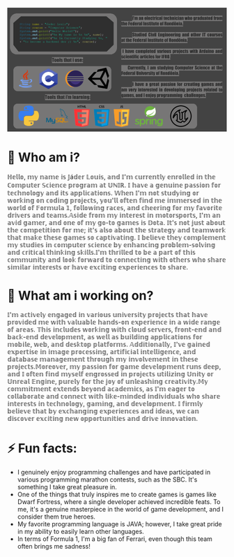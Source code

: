 ![texto alternativo](read.me.png)

# 🤔 Who am i?
ℍ𝕖𝕝𝕝𝕠, 𝕞𝕪 𝕟𝕒𝕞𝕖 𝕚𝕤 𝕁á𝕕𝕖𝕣 𝕃𝕠𝕦𝕚𝕤, 𝕒𝕟𝕕 𝕀'𝕞 𝕔𝕦𝕣𝕣𝕖𝕟𝕥𝕝𝕪 𝕖𝕟𝕣𝕠𝕝𝕝𝕖𝕕 𝕚𝕟 𝕥𝕙𝕖 ℂ𝕠𝕞𝕡𝕦𝕥𝕖𝕣 𝕊𝕔𝕚𝕖𝕟𝕔𝕖 𝕡𝕣𝕠𝕘𝕣𝕒𝕞 𝕒𝕥 𝕌ℕ𝕀ℝ. 𝕀 𝕙𝕒𝕧𝕖 𝕒 𝕘𝕖𝕟𝕦𝕚𝕟𝕖 𝕡𝕒𝕤𝕤𝕚𝕠𝕟 𝕗𝕠𝕣 𝕥𝕖𝕔𝕙𝕟𝕠𝕝𝕠𝕘𝕪 𝕒𝕟𝕕 𝕚𝕥𝕤 𝕒𝕡𝕡𝕝𝕚𝕔𝕒𝕥𝕚𝕠𝕟𝕤. 𝕎𝕙𝕖𝕟 𝕀'𝕞 𝕟𝕠𝕥 𝕤𝕥𝕦𝕕𝕪𝕚𝕟𝕘 𝕠𝕣 𝕨𝕠𝕣𝕜𝕚𝕟𝕘 𝕠𝕟 𝕔𝕠𝕕𝕚𝕟𝕘 𝕡𝕣𝕠𝕛𝕖𝕔𝕥𝕤, 𝕪𝕠𝕦'𝕝𝕝 𝕠𝕗𝕥𝕖𝕟 𝕗𝕚𝕟𝕕 𝕞𝕖 𝕚𝕞𝕞𝕖𝕣𝕤𝕖𝕕 𝕚𝕟 𝕥𝕙𝕖 𝕨𝕠𝕣𝕝𝕕 𝕠𝕗 𝔽𝕠𝕣𝕞𝕦𝕝𝕒 𝟙, 𝕗𝕠𝕝𝕝𝕠𝕨𝕚𝕟𝕘 𝕣𝕒𝕔𝕖𝕤, 𝕒𝕟𝕕 𝕔𝕙𝕖𝕖𝕣𝕚𝕟𝕘 𝕗𝕠𝕣 𝕞𝕪 𝕗𝕒𝕧𝕠𝕣𝕚𝕥𝕖 𝕕𝕣𝕚𝕧𝕖𝕣𝕤 𝕒𝕟𝕕 𝕥𝕖𝕒𝕞𝕤.𝔸𝕤𝕚𝕕𝕖 𝕗𝕣𝕠𝕞 𝕞𝕪 𝕚𝕟𝕥𝕖𝕣𝕖𝕤𝕥 𝕚𝕟 𝕞𝕠𝕥𝕠𝕣𝕤𝕡𝕠𝕣𝕥𝕤, 𝕀'𝕞 𝕒𝕟 𝕒𝕧𝕚𝕕 𝕘𝕒𝕞𝕖𝕣, 𝕒𝕟𝕕 𝕠𝕟𝕖 𝕠𝕗 𝕞𝕪 𝕘𝕠-𝕥𝕠 𝕘𝕒𝕞𝕖𝕤 𝕚𝕤 𝔻𝕠𝕥𝕒. 𝕀𝕥'𝕤 𝕟𝕠𝕥 𝕛𝕦𝕤𝕥 𝕒𝕓𝕠𝕦𝕥 𝕥𝕙𝕖 𝕔𝕠𝕞𝕡𝕖𝕥𝕚𝕥𝕚𝕠𝕟 𝕗𝕠𝕣 𝕞𝕖; 𝕚𝕥'𝕤 𝕒𝕝𝕤𝕠 𝕒𝕓𝕠𝕦𝕥 𝕥𝕙𝕖 𝕤𝕥𝕣𝕒𝕥𝕖𝕘𝕪 𝕒𝕟𝕕 𝕥𝕖𝕒𝕞𝕨𝕠𝕣𝕜 𝕥𝕙𝕒𝕥 𝕞𝕒𝕜𝕖 𝕥𝕙𝕖𝕤𝕖 𝕘𝕒𝕞𝕖𝕤 𝕤𝕠 𝕔𝕒𝕡𝕥𝕚𝕧𝕒𝕥𝕚𝕟𝕘. 𝕀 𝕓𝕖𝕝𝕚𝕖𝕧𝕖 𝕥𝕙𝕖𝕪 𝕔𝕠𝕞𝕡𝕝𝕖𝕞𝕖𝕟𝕥 𝕞𝕪 𝕤𝕥𝕦𝕕𝕚𝕖𝕤 𝕚𝕟 𝕔𝕠𝕞𝕡𝕦𝕥𝕖𝕣 𝕤𝕔𝕚𝕖𝕟𝕔𝕖 𝕓𝕪 𝕖𝕟𝕙𝕒𝕟𝕔𝕚𝕟𝕘 𝕡𝕣𝕠𝕓𝕝𝕖𝕞-𝕤𝕠𝕝𝕧𝕚𝕟𝕘 𝕒𝕟𝕕 𝕔𝕣𝕚𝕥𝕚𝕔𝕒𝕝 𝕥𝕙𝕚𝕟𝕜𝕚𝕟𝕘 𝕤𝕜𝕚𝕝𝕝𝕤.𝕀'𝕞 𝕥𝕙𝕣𝕚𝕝𝕝𝕖𝕕 𝕥𝕠 𝕓𝕖 𝕒 𝕡𝕒𝕣𝕥 𝕠𝕗 𝕥𝕙𝕚𝕤 𝕔𝕠𝕞𝕞𝕦𝕟𝕚𝕥𝕪 𝕒𝕟𝕕 𝕝𝕠𝕠𝕜 𝕗𝕠𝕣𝕨𝕒𝕣𝕕 𝕥𝕠 𝕔𝕠𝕟𝕟𝕖𝕔𝕥𝕚𝕟𝕘 𝕨𝕚𝕥𝕙 𝕠𝕥𝕙𝕖𝕣𝕤 𝕨𝕙𝕠 𝕤𝕙𝕒𝕣𝕖 𝕤𝕚𝕞𝕚𝕝𝕒𝕣 𝕚𝕟𝕥𝕖𝕣𝕖𝕤𝕥𝕤 𝕠𝕣 𝕙𝕒𝕧𝕖 𝕖𝕩𝕔𝕚𝕥𝕚𝕟𝕘 𝕖𝕩𝕡𝕖𝕣𝕚𝕖𝕟𝕔𝕖𝕤 𝕥𝕠 𝕤𝕙𝕒𝕣𝕖.
# 🔭 What am i working on?
 𝕀'𝕞 𝕒𝕔𝕥𝕚𝕧𝕖𝕝𝕪 𝕖𝕟𝕘𝕒𝕘𝕖𝕕 𝕚𝕟 𝕧𝕒𝕣𝕚𝕠𝕦𝕤 𝕦𝕟𝕚𝕧𝕖𝕣𝕤𝕚𝕥𝕪 𝕡𝕣𝕠𝕛𝕖𝕔𝕥𝕤 𝕥𝕙𝕒𝕥 𝕙𝕒𝕧𝕖 𝕡𝕣𝕠𝕧𝕚𝕕𝕖𝕕 𝕞𝕖 𝕨𝕚𝕥𝕙 𝕧𝕒𝕝𝕦𝕒𝕓𝕝𝕖 𝕙𝕒𝕟𝕕𝕤-𝕠𝕟 𝕖𝕩𝕡𝕖𝕣𝕚𝕖𝕟𝕔𝕖 𝕚𝕟 𝕒 𝕨𝕚𝕕𝕖 𝕣𝕒𝕟𝕘𝕖 𝕠𝕗 𝕒𝕣𝕖𝕒𝕤. 𝕋𝕙𝕚𝕤 𝕚𝕟𝕔𝕝𝕦𝕕𝕖𝕤 𝕨𝕠𝕣𝕜𝕚𝕟𝕘 𝕨𝕚𝕥𝕙 𝕔𝕝𝕠𝕦𝕕 𝕤𝕖𝕣𝕧𝕖𝕣𝕤, 𝕗𝕣𝕠𝕟𝕥-𝕖𝕟𝕕 𝕒𝕟𝕕 𝕓𝕒𝕔𝕜-𝕖𝕟𝕕 𝕕𝕖𝕧𝕖𝕝𝕠𝕡𝕞𝕖𝕟𝕥, 𝕒𝕤 𝕨𝕖𝕝𝕝 𝕒𝕤 𝕓𝕦𝕚𝕝𝕕𝕚𝕟𝕘 𝕒𝕡𝕡𝕝𝕚𝕔𝕒𝕥𝕚𝕠𝕟𝕤 𝕗𝕠𝕣 𝕞𝕠𝕓𝕚𝕝𝕖, 𝕨𝕖𝕓, 𝕒𝕟𝕕 𝕕𝕖𝕤𝕜𝕥𝕠𝕡 𝕡𝕝𝕒𝕥𝕗𝕠𝕣𝕞𝕤. 𝔸𝕕𝕕𝕚𝕥𝕚𝕠𝕟𝕒𝕝𝕝𝕪, 𝕀'𝕧𝕖 𝕘𝕒𝕚𝕟𝕖𝕕 𝕖𝕩𝕡𝕖𝕣𝕥𝕚𝕤𝕖 𝕚𝕟 𝕚𝕞𝕒𝕘𝕖 𝕡𝕣𝕠𝕔𝕖𝕤𝕤𝕚𝕟𝕘, 𝕒𝕣𝕥𝕚𝕗𝕚𝕔𝕚𝕒𝕝 𝕚𝕟𝕥𝕖𝕝𝕝𝕚𝕘𝕖𝕟𝕔𝕖, 𝕒𝕟𝕕 𝕕𝕒𝕥𝕒𝕓𝕒𝕤𝕖 𝕞𝕒𝕟𝕒𝕘𝕖𝕞𝕖𝕟𝕥 𝕥𝕙𝕣𝕠𝕦𝕘𝕙 𝕞𝕪 𝕚𝕟𝕧𝕠𝕝𝕧𝕖𝕞𝕖𝕟𝕥 𝕚𝕟 𝕥𝕙𝕖𝕤𝕖 𝕡𝕣𝕠𝕛𝕖𝕔𝕥𝕤.𝕄𝕠𝕣𝕖𝕠𝕧𝕖𝕣, 𝕞𝕪 𝕡𝕒𝕤𝕤𝕚𝕠𝕟 𝕗𝕠𝕣 𝕘𝕒𝕞𝕖 𝕕𝕖𝕧𝕖𝕝𝕠𝕡𝕞𝕖𝕟𝕥 𝕣𝕦𝕟𝕤 𝕕𝕖𝕖𝕡, 𝕒𝕟𝕕 𝕀 𝕠𝕗𝕥𝕖𝕟 𝕗𝕚𝕟𝕕 𝕞𝕪𝕤𝕖𝕝𝕗 𝕖𝕟𝕘𝕣𝕠𝕤𝕤𝕖𝕕 𝕚𝕟 𝕡𝕣𝕠𝕛𝕖𝕔𝕥𝕤 𝕦𝕥𝕚𝕝𝕚𝕫𝕚𝕟𝕘 𝕌𝕟𝕚𝕥𝕪 𝕠𝕣 𝕌𝕟𝕣𝕖𝕒𝕝 𝔼𝕟𝕘𝕚𝕟𝕖, 𝕡𝕦𝕣𝕖𝕝𝕪 𝕗𝕠𝕣 𝕥𝕙𝕖 𝕛𝕠𝕪 𝕠𝕗 𝕦𝕟𝕝𝕖𝕒𝕤𝕙𝕚𝕟𝕘 𝕔𝕣𝕖𝕒𝕥𝕚𝕧𝕚𝕥𝕪.𝕄𝕪 𝕔𝕠𝕞𝕞𝕚𝕥𝕞𝕖𝕟𝕥 𝕖𝕩𝕥𝕖𝕟𝕕𝕤 𝕓𝕖𝕪𝕠𝕟𝕕 𝕒𝕔𝕒𝕕𝕖𝕞𝕚𝕔𝕤, 𝕒𝕤 𝕀'𝕞 𝕖𝕒𝕘𝕖𝕣 𝕥𝕠 𝕔𝕠𝕝𝕝𝕒𝕓𝕠𝕣𝕒𝕥𝕖 𝕒𝕟𝕕 𝕔𝕠𝕟𝕟𝕖𝕔𝕥 𝕨𝕚𝕥𝕙 𝕝𝕚𝕜𝕖-𝕞𝕚𝕟𝕕𝕖𝕕 𝕚𝕟𝕕𝕚𝕧𝕚𝕕𝕦𝕒𝕝𝕤 𝕨𝕙𝕠 𝕤𝕙𝕒𝕣𝕖 𝕚𝕟𝕥𝕖𝕣𝕖𝕤𝕥𝕤 𝕚𝕟 𝕥𝕖𝕔𝕙𝕟𝕠𝕝𝕠𝕘𝕪, 𝕘𝕒𝕞𝕚𝕟𝕘, 𝕒𝕟𝕕 𝕕𝕖𝕧𝕖𝕝𝕠𝕡𝕞𝕖𝕟𝕥. 𝕀 𝕗𝕚𝕣𝕞𝕝𝕪 𝕓𝕖𝕝𝕚𝕖𝕧𝕖 𝕥𝕙𝕒𝕥 𝕓𝕪 𝕖𝕩𝕔𝕙𝕒𝕟𝕘𝕚𝕟𝕘 𝕖𝕩𝕡𝕖𝕣𝕚𝕖𝕟𝕔𝕖𝕤 𝕒𝕟𝕕 𝕚𝕕𝕖𝕒𝕤, 𝕨𝕖 𝕔𝕒𝕟 𝕕𝕚𝕤𝕔𝕠𝕧𝕖𝕣 𝕖𝕩𝕔𝕚𝕥𝕚𝕟𝕘 𝕟𝕖𝕨 𝕠𝕡𝕡𝕠𝕣𝕥𝕦𝕟𝕚𝕥𝕚𝕖𝕤 𝕒𝕟𝕕 𝕕𝕣𝕚𝕧𝕖 𝕚𝕟𝕟𝕠𝕧𝕒𝕥𝕚𝕠𝕟.
# ⚡ Fun facts: 
- I genuinely enjoy programming challenges and have participated in various programming marathon contests, such as the SBC. It's something I take great pleasure in.
- One of the things that truly inspires me to create games is games like Dwarf Fortress, where a single developer achieved incredible feats. To me, it's a genuine masterpiece in the world of game development, and I consider them true heroes.
- My favorite programming language is JAVA; however, I take great pride in my ability to easily learn other languages.
- In terms of Formula 1, I'm a big fan of Ferrari, even though this team often brings me sadness!

